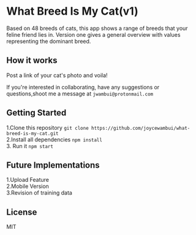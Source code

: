 # What Breed Is My Cat(v1)

Based on 48 breeds of cats, this app shows a range of breeds that your feline friend lies in.
Version one gives a general overview with values representing the dominant breed.

## How it works

Post a link of your cat's photo and voila!

If you're interested in collaborating, have any suggestions or questions,shoot me a message at `jwambui@protonmail.com`

## Getting Started

1.Clone this repository `git clone https://github.com/joycewambui/what-breed-is-my-cat.git` 
<br>
2.Install all dependencies `npm install`
<br>
3. Run it `npm start`


## Future Implementations 

1.Upload Feature
<br>
2.Mobile Version
<br>
3.Revision of training data

## License
MIT


